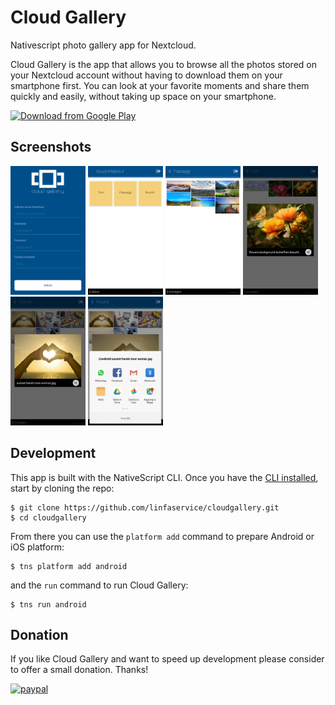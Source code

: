 # Cloud Gallery
<p>Nativescript photo gallery app for Nextcloud.</p>
<p>Cloud Gallery is the app that allows you to browse all the photos stored on your Nextcloud account without having to download them on your smartphone first. You can look at your favorite moments and share them quickly and easily, without taking up space on your smartphone.</p>

[<img src="https://play.google.com/intl/en_us/badges/images/generic/en_badge_web_generic.png" 
      alt="Download from Google Play" 
      height="80">](https://play.google.com/store/apps/details?id=it.linfaservice.cloudgallery)
      
<h2 id="screenshots">Screenshots</h2>

![](screenshots/1.png)
![](screenshots/2.png)
![](screenshots/3.png)
![](screenshots/4.png)
![](screenshots/5.png)
![](screenshots/6.png)


<h2 id="development">Development</h2>

This app is built with the NativeScript CLI. Once you have the [CLI installed](https://docs.nativescript.org/start/quick-setup), start by cloning the repo:

```
$ git clone https://github.com/linfaservice/cloudgallery.git
$ cd cloudgallery
```

From there you can use the `platform add` command to prepare Android or iOS platform:

```
$ tns platform add android
```

and the `run` command to run Cloud Gallery:

```
$ tns run android
```

## Donation
If you like Cloud Gallery and want to speed up development please consider to offer a small donation. Thanks!

[![paypal](https://www.paypalobjects.com/en_US/i/btn/btn_donateCC_LG.gif)](https://www.paypal.me/linfaservice)
